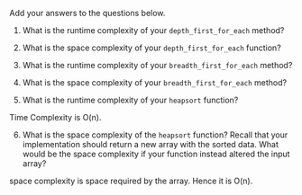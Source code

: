 Add your answers to the questions below.

1. What is the runtime complexity of your `depth_first_for_each` method?


2. What is the space complexity of your `depth_first_for_each` function?

3. What is the runtime complexity of your `breadth_first_for_each` method?

4. What is the space complexity of your `breadth_first_for_each` method?

5. What is the runtime complexity of your `heapsort` function?

Time Complexity is O(n).

6. What is the space complexity of the `heapsort` function? Recall that your implementation should return a new array with the sorted data. What would be the space complexity if your function instead altered the input array?

space complexity is space required by the array. Hence it is O(n).
